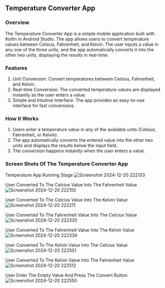 ## Temperature Converter App

### Overview
The Temperature Converter App is a simple mobile application built with Kotlin in Android Studio. The app allows users to convert temperature values between Celsius, Fahrenheit, and Kelvin. The user inputs a value in any one of the three units, and the app automatically converts it into the other two units, displaying the results in real-time.

### Features
1) Unit Conversion: Convert temperatures between Celsius, Fahrenheit, and Kelvin.
2) Real-time Conversion: The converted temperature values are displayed instantly as the user enters a value.
3) Simple and Intuitive Interface: The app provides an easy-to-use interface for fast conversions.

### How It Works
1) Users enter a temperature value in any of the available units (Celsius, Fahrenheit, or Kelvin).
2) The app automatically converts the entered value into the other two units and displays the results below the input field.
3) The conversion happens instantly when the user enters a value.

### Screen Shots Of The Temperature Converter App

Temperature App Running Stage
![Screenshot 2024-12-20 222133](https://github.com/user-attachments/assets/0788a381-f49f-4418-a163-f7bae820215c)

User Converted To The Celcius Value Into The Fahrenheit Value
![Screenshot 2024-12-20 222155](https://github.com/user-attachments/assets/c74f6312-618a-47c4-8634-de0c5f3add0e)

User Converted To The Celcius Value Into The Kelvin Value
![Screenshot 2024-12-20 222211](https://github.com/user-attachments/assets/ebeedf0e-fa73-4195-91bb-2c91a56fd9a3)

User Converted To The Fahrenheit Value Into The Celcius Value
![Screenshot 2024-12-20 222320](https://github.com/user-attachments/assets/281f6601-bba5-459d-afbe-8031e9f9be44)

User Converted To The Fahrenheit Value Into The Kelvin Value
![Screenshot 2024-12-20 222334](https://github.com/user-attachments/assets/41d50e87-878f-4e75-80c9-5f5a766b4fe6)

User Converted To The Kelvin Value Into The Celcius Value
![Screenshot 2024-12-20 222501](https://github.com/user-attachments/assets/ac8f9ff1-fc02-478c-955a-9521326d42a9)

User Converted To The Kelvin Value Into The Fahrenheit Value
![Screenshot 2024-12-20 222512](https://github.com/user-attachments/assets/d661d972-6070-4ca1-a31a-a99f5376a085)

User Enter The Empty Value And Press The Convert Button
![Screenshot 2024-12-20 222550](https://github.com/user-attachments/assets/632f569f-2018-40a8-aacb-3cd711d83842)

